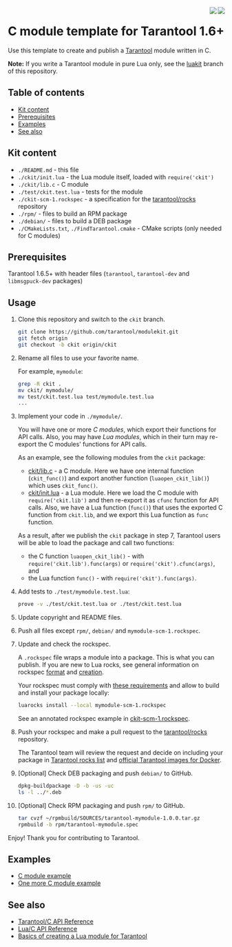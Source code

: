 <a href="http://tarantool.org">
	<img src="https://avatars2.githubusercontent.com/u/2344919?v=2&s=250" align="right">
</a>
<a href="https://travis-ci.org/tarantool/modulekit">
	<img src="https://travis-ci.org/tarantool/modulekit.png?branch=ckit" align="right">
</a>

# C module template for Tarantool 1.6+

Use this template to create and publish a [Tarantool][] module written in C.

**Note:** If you write a Tarantool module in pure Lua only, see the
[luakit][Luakit] branch of this repository.

## Table of contents
* [Kit content](#kit-content)
* [Prerequisites](#prerequisites)
* [Examples](#examples)
* [See also](#see-also)

## Kit content

  * `./README.md` - this file
  * `./ckit/init.lua` - the Lua module itself, loaded with `require('ckit')`
  * `./ckit/lib.c` - C module
  * `./test/ckit.test.lua` - tests for the module
  * `./ckit-scm-1.rockspec` - a specification for the
    [tarantool/rocks][TarantoolRocks] repository
  * `./rpm/` - files to build an RPM package
  * `./debian/` - files to build a DEB package
  * `./CMakeLists.txt`, `./FindTarantool.cmake` - CMake scripts
    (only needed for C modules)
    
## Prerequisites

Tarantool 1.6.5+ with header files (`tarantool`, `tarantool-dev` and
`libmsgpuck-dev` packages)

## Usage

1. Clone this repository and switch to the `ckit` branch.

   ```bash
   git clone https://github.com/tarantool/modulekit.git
   git fetch origin
   git checkout -b ckit origin/ckit
   ```

2. Rename all files to use your favorite name.

   For example, `mymodule`:

    ```bash
    grep -R ckit .
    mv ckit/ mymodule/
    mv test/ckit.test.lua test/mymodule.test.lua
    ...
    ```

3. Implement your code in `./mymodule/`.

   You will have one or more *C modules*, which export their functions for
   API calls. Also, you may have *Lua modules*, which in their turn may
   re-export the C modules' functions for API calls.
   
   As an example, see the following modules from the `ckit` package:
   * [ckit/lib.c][CModule] - a C module. Here we have one internal function
     (`ckit_func()`) and export another function (`luaopen_ckit_lib()`) which
     uses `ckit_func()`.
   * [ckit/init.lua][LuaCModule] - a Lua module. Here we load the C module
     with `require('ckit.lib')` and then re-export it as `cfunc` function for
     API calls. Also, we have a Lua function (`func()`) that uses the
     exported C function from `ckit.lib`, and we export this Lua function as
     `func` function.
     
   As a result, after we publish the `ckit` package in step 7, Tarantool
   users will be able to load the package and call two functions:
   * the C function `luaopen_ckit_lib()` - with `require('ckit.lib').func(args)`
     or `require('ckit').cfunc(args)`, and
   * the Lua function `func()` - with `require('ckit').func(args)`.

4. Add tests to `./test/mymodule.test.lua`:

    ```bash
    prove -v ./test/ckit.test.lua or ./test/ckit.test.lua
    ```

5. Update copyright and README files.

6. Push all files except `rpm/`, `debian/` and `mymodule-scm-1.rockspec`.

7. Update and check the rockspec.
    
   A `.rockspec` file wraps a module into a package. This is what you can
   publish. If you are new to Lua rocks, see general information on rockspec 
   [format][RockSpecFormat] and [creation][RockSpecCreation].
   
   Your rockspec must comply with [these requirements][Requirements]
   and allow to build and install your package locally:

    ```bash
    luarocks install --local mymodule-scm-1.rockspec
    ```
    
    See an annotated rockspec example in [ckit-scm-1.rockspec][CRockSpec].

8. Push your rockspec and make a pull request to the
   [tarantool/rocks][TarantoolRocks] repository.
   
   The Tarantool team will review the request and decide on including your
   package in [Tarantool rocks list][TarantoolRocksList] and 
   [official Tarantool images for Docker][TarantoolDocker].


9. [Optional] Check DEB packaging and push `debian/` to GitHub.

    ```bash
    dpkg-buildpackage -D -b -us -uc
    ls -l ../*.deb
    ```

10. [Optional] Check RPM packaging and push `rpm/` to GitHub.

    ```bash
    tar cvzf ~/rpmbuild/SOURCES/tarantool-mymodule-1.0.0.tar.gz
    rpmbuild -b rpm/tarantool-mymodule.spec
    ```

Enjoy! Thank you for contributing to Tarantool.

## Examples

 * [C module example](http://github.com/tarantool/pg)
 * [One more C module example](http://github.com/tarantool/http)

## See also

 * [Tarantool/C API Reference][TarantoolCReference]
 * [Lua/C API Reference][LuaCReference]
 * [Basics of creating a Lua module for Tarantool][CreateLuaModule]

[Tarantool]: http://github.com/tarantool/tarantool
[Download]: http://tarantool.org/download.html
[Requirements]: http://github.com/tarantool/rocks#contributing
[RockSpecFormat]: http://github.com/keplerproject/luarocks/wiki/Rockspec-format
[RockSpecCreation]: http://github.com/luarocks/luarocks/wiki/Creating-a-rock
[LuaCReference]: http://pgl.yoyo.org/luai/i/_
[TarantoolLuaReference]: http://tarantool.org/doc/reference/index.html
[TarantoolCReference]: http://tarantool.org/doc/reference/capi.html
[TarantoolRocks]: http://github.com/tarantool/rocks
[TarantoolRocksList]: http://tarantool.org/en/download/rocks.html
[TarantoolDocker]: http://github.com/tarantool/docker
[Luakit]: http://github.com/tarantool/modulekit/tree/luakit
[Ckit]: http://github.com/tarantool/modulekit/tree/ckit
[LuaModule]: http://github.com/tarantool/modulekit/blob/luakit/luakit/init.lua
[CModule]: http://github.com/tarantool/modulekit/blob/ckit/ckit/lib.c
[LuaCModule]: http://github.com/tarantool/modulekit/blob/ckit/ckit/init.lua
[LuaRockSpec]: http://github.com/tarantool/modulekit/blob/luakit/luakit-scm-1.rockspec
[CRockSpec]: http://github.com/tarantool/modulekit/blob/ckit/ckit-scm-1.rockspec
[CreateLuaModule]: http://tarantool.org/en/doc/book/app_server/creating_app.html#modules-rocks-and-applications
